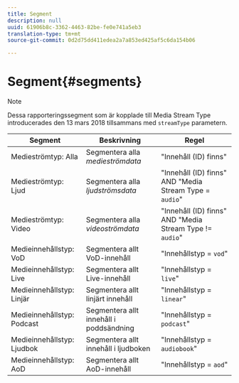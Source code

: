 ```yaml
---
title: Segment
description: null
uuid: 61906b8c-3362-4463-82be-fe0e741a5eb3
translation-type: tm+mt
source-git-commit: 0d2d75dd411edea2a7a853ed425af5c6da154b06

---
```



# Segment{#segments}

>[!NOTE]
>
>Dessa rapporteringssegment som är kopplade till Media Stream Type introducerades den 13 mars 2018 tillsammans med `streamType` parametern.

| Segment | Beskrivning | Regel |
|---|---|---|
| Medieströmtyp: Alla | Segmentera alla *medieströmdata* | &quot;Innehåll (ID) finns&quot; |
| Medieströmtyp: Ljud | Segmentera alla *ljudströmsdata* | &quot;Innehåll (ID) finns&quot; AND &quot;Media Stream Type = `audio`&quot; |
| Medieströmtyp: Video | Segmentera alla *videoströmdata* | &quot;Innehåll (ID) finns&quot; AND &quot;Media Stream Type != `audio`&quot; |
| Medieinnehållstyp: VoD | Segmentera allt VoD-innehåll | &quot;Innehållstyp = `vod`&quot; |
| Medieinnehållstyp: Live | Segmentera allt Live-innehåll | &quot;Innehållstyp = `live`&quot; |
| Medieinnehållstyp: Linjär | Segmentera allt linjärt innehåll | &quot;Innehållstyp = `linear`&quot; |
| Medieinnehållstyp: Podcast | Segmentera allt innehåll i poddsändning | &quot;Innehållstyp = `podcast`&quot; |
| Medieinnehållstyp: Ljudbok | Segmentera allt innehåll i ljudboken | &quot;Innehållstyp = `audiobook`&quot; |
| Medieinnehållstyp: AoD | Segmentera allt AoD-innehåll | &quot;Innehållstyp = `aod`&quot; |

